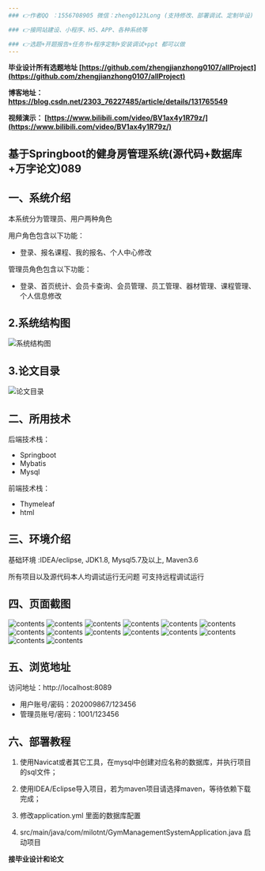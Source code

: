 ```yaml
---
### 👉作者QQ ：1556708905 微信：zheng0123Long (支持修改、部署调试、定制毕设)

### 👉接网站建设、小程序、H5、APP、各种系统等

### 👉选题+开题报告+任务书+程序定制+安装调试+ppt 都可以做
---
```


**毕业设计所有选题地址 [https://github.com/zhengjianzhong0107/allProject](https://github.com/zhengjianzhong0107/allProject)**

**博客地址：
[https://blog.csdn.net/2303_76227485/article/details/131765549
](https://blog.csdn.net/2303_76227485/article/details/131765549)**

**视频演示：
[https://www.bilibili.com/video/BV1ax4y1R79z/](https://www.bilibili.com/video/BV1ax4y1R79z/)**

 

## 基于Springboot的健身房管理系统(源代码+数据库+万字论文)089

## 一、系统介绍

本系统分为管理员、用户两种角色

用户角色包含以下功能：

- 登录、报名课程、我的报名、个人中心修改

管理员角色包含以下功能：

- 登录、首页统计、会员卡查询、会员管理、员工管理、器材管理、课程管理、个人信息修改

## 2.系统结构图

![系统结构图](./picture/picture0.png)

## 3.论文目录

![论文目录](./picture/picture00.png)

## 二、所用技术

后端技术栈：

- Springboot
- Mybatis
- Mysql

前端技术栈：

- Thymeleaf
- html

## 三、环境介绍

基础环境 :IDEA/eclipse, JDK1.8, Mysql5.7及以上, Maven3.6

所有项目以及源代码本人均调试运行无问题 可支持远程调试运行

## 四、页面截图

![contents](./picture/picture1.png)
![contents](./picture/picture2.png)
![contents](./picture/picture3.png)
![contents](./picture/picture4.png)
![contents](./picture/picture5.png)
![contents](./picture/picture6.png)
![contents](./picture/picture7.png)
![contents](./picture/picture8.png)
![contents](./picture/picture9.png)
![contents](./picture/picture10.png)
![contents](./picture/picture11.png)
![contents](./picture/picture12.png)
![contents](./picture/picture13.png)
![contents](./picture/picture14.png)

## 五、浏览地址

访问地址：http://localhost:8089

- 用户账号/密码：202009867/123456
- 管理员账号/密码：1001/123456

## 六、部署教程

1. 使用Navicat或者其它工具，在mysql中创建对应名称的数据库，并执行项目的sql文件；

2. 使用IDEA/Eclipse导入项目，若为maven项目请选择maven，等待依赖下载完成；

3. 修改application.yml 里面的数据库配置

4. src/main/java/com/milotnt/GymManagementSystemApplication.java 启动项目

 

**接毕业设计和论文**
